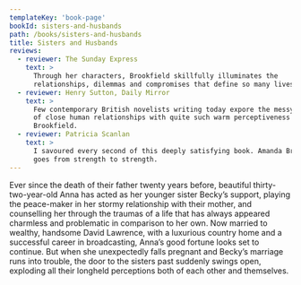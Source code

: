 ```yaml
---
templateKey: 'book-page'
bookId: sisters-and-husbands
path: /books/sisters-and-husbands
title: Sisters and Husbands
reviews:
  - reviewer: The Sunday Express
    text: >
      Through her characters, Brookfield skillfully illuminates the
      relationships, dilemmas and compromises that define so many lives.
  - reviewer: Henry Sutton, Daily Mirror
    text: >
      Few contemporary British novelists writing today expore the messy tangles
      of close human relationships with quite such warm perceptiveness as
      Brookfield.
  - reviewer: Patricia Scanlan
    text: >
      I savoured every second of this deeply satisfying book. Amanda Brookfield
      goes from strength to strength.
---
```


Ever since the death of their father twenty years before, beautiful
thirty-two-year-old Anna has acted as her younger sister Becky’s support,
playing the peace-maker in her stormy relationship with their mother, and
counselling her through the traumas of a life that has always appeared charmless
and problematic in comparison to her own. Now married to wealthy, handsome David
Lawrence, with a luxurious country home and a successful career in broadcasting,
Anna’s good fortune looks set to continue. But when she unexpectedly falls
pregnant and Becky’s marriage runs into trouble, the door to the sisters past
suddenly swings open, exploding all their longheld perceptions both of each
other and themselves.
